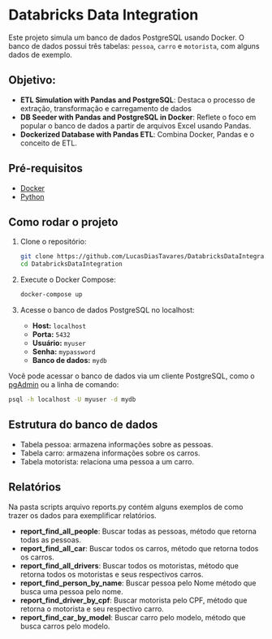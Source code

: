 # Databricks Data Integration

Este projeto simula um banco de dados PostgreSQL usando Docker. O banco de dados possui três tabelas: `pessoa`, `carro` e `motorista`, com alguns dados de exemplo.

## Objetivo:
- **ETL Simulation with Pandas and PostgreSQL**: Destaca o processo de extração, transformação e carregamento de dados
- **DB Seeder with Pandas and PostgreSQL in Docker**: Reflete o foco em popular o banco de dados a partir de arquivos Excel usando Pandas.
- **Dockerized Database with Pandas ETL**: Combina Docker, Pandas e o conceito de ETL.

## Pré-requisitos
- [Docker](https://www.docker.com/)
- [Python](https://www.python.org)

## Como rodar o projeto

1. Clone o repositório:
    ```bash
    git clone https://github.com/LucasDiasTavares/DatabricksDataIntegration.git
    cd DatabricksDataIntegration
    ```

2. Execute o Docker Compose:
    ```bash
    docker-compose up
    ```

3. Acesse o banco de dados PostgreSQL no localhost:
    - **Host:** `localhost`
    - **Porta:** `5432`
    - **Usuário:** `myuser`
    - **Senha:** `mypassword`
    - **Banco de dados:** `mydb`

Você pode acessar o banco de dados via um cliente PostgreSQL, como o [pgAdmin](https://www.pgadmin.org/) ou a linha de comando:
```bash
psql -h localhost -U myuser -d mydb
```

## Estrutura do banco de dados
- Tabela pessoa: armazena informações sobre as pessoas.
- Tabela carro: armazena informações sobre os carros.
- Tabela motorista: relaciona uma pessoa a um carro.

## Relatórios
Na pasta scripts arquivo reports.py contém alguns exemplos de como trazer os dados para exemplificar relatórios.
- **report_find_all_people**: Buscar todas as pessoas, método que retorna todas as pessoas.
- **report_find_all_car**: Buscar todos os carros, método que retorna todos os carros.
- **report_find_all_drivers**: Buscar todos os motoristas, método que retorna todos os motoristas e seus respectivos carros.
- **report_find_person_by_name**: Buscar pessoa pelo Nome método que busca uma pessoa pelo nome.
- **report_find_driver_by_cpf**: Buscar motorista pelo CPF, método que retorna o motorista e seu respectivo carro.
- **report_find_car_by_model**: Buscar carro pelo modelo, método que busca carros pelo modelo.


